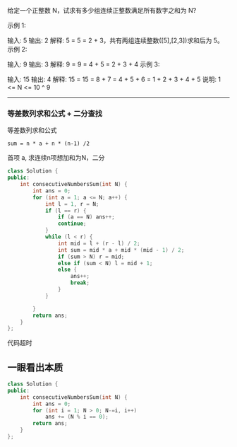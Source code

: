 
给定一个正整数 N，试求有多少组连续正整数满足所有数字之和为 N?

示例 1:

输入: 5
输出: 2
解释: 5 = 5 = 2 + 3，共有两组连续整数([5],[2,3])求和后为 5。
示例 2:

输入: 9
输出: 3
解释: 9 = 9 = 4 + 5 = 2 + 3 + 4
示例 3:

输入: 15
输出: 4
解释: 15 = 15 = 8 + 7 = 4 + 5 + 6 = 1 + 2 + 3 + 4 + 5
说明: 1 <= N <= 10 ^ 9

---

### 等差数列求和公式 + 二分查找

等差数列求和公式

`sum = n * a + n * (n-1) /2`

首项 a, 求连续n项想加和为N，二分

```cpp
class Solution {
public:
    int consecutiveNumbersSum(int N) {
        int ans = 0;
        for (int a = 1; a <= N; a++) {
            int l = 1, r = N;
            if (l == r) {
                if (a == N) ans++;
                continue;
            }
            while (l < r) {
                int mid = l + (r - l) / 2;
                int sum = mid * a + mid * (mid - 1) / 2;
                if (sum > N) r = mid;
                else if (sum < N) l = mid + 1;
                else {
                    ans++;
                    break;
                }
            }

        }
        return ans;
    }
};
```

代码超时

## 一眼看出本质

```cpp
class Solution {
public:
    int consecutiveNumbersSum(int N) {
        int ans = 0;
        for (int i = 1; N > 0; N-=i, i++)
            ans += (N % i == 0);
        return ans;
    }
};
```
